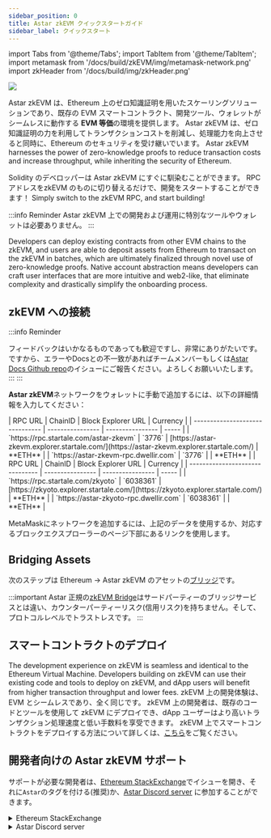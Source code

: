 ```yaml
---
sidebar_position: 0
title: Astar zkEVM クイックスタートガイド
sidebar_label: クイックスタート
---
```


import Tabs from '@theme/Tabs';
import TabItem from '@theme/TabItem';
import metamask from '/docs/build/zkEVM/img/metamask-network.png'
import zkHeader from '/docs/build/img/zkHeader.png'

<div style={{textAlign: 'center'}}>
    <img src={zkHeader} style={{width: 1200}} />
</div>

Astar zkEVM は、Ethereum 上のゼロ知識証明を用いたスケーリングソリューションであり、既存の EVM スマートコントラクト、開発ツール、ウォレットがシームレスに動作する **EVM 等価**の環境を提供します。
Astar zkEVM は、ゼロ知識証明の力を利用してトランザクションコストを削減し、処理能力を向上させると同時に、Ethereum のセキュリティを受け継いでいます。 Astar zkEVM harnesses the power of zero-knowledge proofs to reduce transaction costs and increase throughput, while inheriting the security of Ethereum.

Solidity のデベロッパーは Astar zkEVM にすぐに馴染むことができます。 RPC アドレスをzkEVM のものに切り替えるだけで、開発をスタートすることができます！ Simply switch to the zkEVM RPC, and start building!

:::info Reminder
Astar zkEVM 上での開発および運用に特別なツールやウォレットは必要ありません。
:::

Developers can deploy existing contracts from other EVM chains to the zkEVM, and users are able to deposit assets from Ethereum to transact on the zkEVM in batches, which are ultimately finalized through novel use of zero-knowledge proofs. Native account abstraction means developers can craft user interfaces that are more intuitive and web2-like, that eliminate complexity and drastically simplify the onboarding process.

## zkEVM への接続

:::info Reminder

フィードバックはいかなるものであっても歓迎ですし、非常にありがたいです。ですから、エラーやDocsとの不一致があればチームメンバーもしくは[Astar Docs Github repo](https://github.com/AstarNetwork/astar-docs/issues)のイシューにご報告ください。よろしくお願いいたします。
:::
:::

**Astar zkEVM**ネットワークをウォレットに手動で追加するには、以下の詳細情報を入力してください：

<TabItem value="mainnet" label="Astar zkEVM">
| RPC URL | ChainID | Block Explorer URL | Currency |
| ------------------------------- | ---------------- | ---------------- | ----- |
| `https://rpc.startale.com/astar-zkevm` | `3776` | [https://astar-zkevm.explorer.startale.com/](https://astar-zkevm.explorer.startale.com/) | **ETH** |
| `https://astar-zkevm-rpc.dwellir.com` | `3776` | | **ETH** |
</TabItem>

<TabItem value="testnet 2" label="zKyoto Testnet">
| RPC URL | ChainID | Block Explorer URL | Currency |
| ------------------------------- | ---------------- | ---------------- | ----- |
| `https://rpc.startale.com/zkyoto` | `6038361` | [https://zkyoto.explorer.startale.com/](https://zkyoto.explorer.startale.com/) | **ETH** |
| `https://astar-zkyoto-rpc.dwellir.com` | `6038361` | | **ETH** |
</TabItem>

</Tabs>

MetaMaskにネットワークを追加するには、上記のデータを使用するか、対応するブロックエクスプローラーのページ下部にあるリンクを使用します。

## Bridging Assets

次のステップは Ethereum &rarr; Astar zkEVM のアセットの[ブリッジ](/docs/build/zkEVM/bridge-to-zkevm)です。

:::important
Astar 正規の[zkEVM Bridge](https://portal.astar.network)はサードパーティーのブリッジサービスとは違い、カウンターパーティーリスク(信用リスク)を持ちません。そして、プロトコルレベルでトラストレスです。
:::

## スマートコントラクトのデプロイ

The development experience on zkEVM is seamless and identical to the Ethereum Virtual Machine. Developers building on zkEVM can use their existing code and tools to deploy on zkEVM, and dApp users will benefit from higher transaction throughput and lower fees. zkEVM 上の開発体験は、EVM とシームレスであり、全く同じです。 zkEVM 上の開発者は、既存のコードとツールを使用して zkEVM にデプロイでき、dApp ユーザーはより高いトランザクション処理速度と低い手数料を享受できます。 zkEVM 上でスマートコントラクトをデプロイする方法について詳しくは、[こちら](/docs/build/zkEVM/smart-contracts/)をご覧ください。

## 開発者向けの Astar zkEVM サポート

サポートが必要な開発者は、[Ethereum StackExchange](https://discord.gg/astarnetwork)でイシューを開き、それに`Astar`のタグを付ける(推奨)か、[Astar Discord server](https://discord.gg/astarnetwork) に参加することができます。

<details>
<summary>Ethereum StackExchange</summary>

1. [こちら](https://ethereum.stackexchange.com/)から**Ethereum StackExchange**に参加します。

2. Create a new issue.

3. 困っている内容について詳しく説明します。

4. 最後に、Astar チームに知らせるために`Astar`タグを追加します。

</details>
<details>
<summary>Astar Discord server</summary>

1. [こちら](https://discord.gg/astarnetwork)から **Astar Discord** サーバーに参加します。

2. invite を承認してください。

3. **#roles**で**Developer** を選択してください。

4. **Builder/#zkevm-support** チャンネルに移動してください。

</details>
